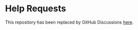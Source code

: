 # Help Requests

This repository has been replaced by GitHub Discussions [here](https://github.com/gofrs/discussions/categories/help-requests).
